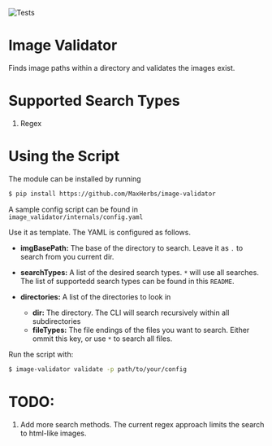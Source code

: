 ![Tests](https://github.com/maxherbs/image-validator/actions/workflows/tests.yml/badge.svg)

# Image Validator
Finds image paths within a directory and validates the images exist.

# Supported Search Types
1. Regex

# Using the Script
The module can be installed by running 
```bash
$ pip install https://github.com/MaxHerbs/image-validator
```

A sample config script can be found in `image_validator/internals/config.yaml`

Use it as template. The YAML is configured as follows.

- **imgBasePath:** The base of the directory to search. Leave it as `.` to search from you current dir.

- **searchTypes:** A list of the desired search types. `*` will use all searches. The list of supportedd search types can be found in this `README`.

- **directories:** A list of the directories to look in
    - **dir:** The directory. The CLI will search recursively within all subdirectories
    - **fileTypes:** The file endings of the  files you want to search. Either ommit this key, or use `*` to search all files.

Run the script with:

```bash
$ image-validator validate -p path/to/your/config
```

# TODO:
1. Add more search methods. The current regex approach limits the search to html-like images.